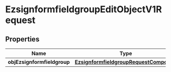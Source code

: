 
# EzsignformfieldgroupEditObjectV1Request

## Properties
Name | Type | Description | Notes
------------ | ------------- | ------------- | -------------
**objEzsignformfieldgroup** | [**EzsignformfieldgroupRequestCompound**](EzsignformfieldgroupRequestCompound.md) |  | 



